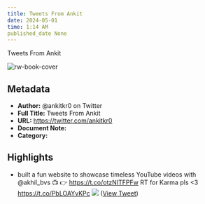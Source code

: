 ```yaml
---
title: Tweets From Ankit
date: 2024-05-01
time: 1:14 AM
published_date None
---
```

Tweets From Ankit

![rw-book-cover](https://pbs.twimg.com/profile_images/1765401456817913856/jR0DGFvj.jpg)

## Metadata
- **Author:** @ankitkr0 on Twitter
- **Full Title:** Tweets From Ankit
- **URL:** https://twitter.com/ankitkr0
- **Document Note:** 
- **Category:**

## Highlights
- built a fun website to showcase timeless YouTube videos with @akhil_bvs 📺
  👉 https://t.co/otzNITFPFw 
  RT for Karma pls <3 https://t.co/PbLOAYvKPc
  ![](https://pbs.twimg.com/media/F7vkiQOWcAAyatq.jpg) ([View Tweet](https://twitter.com/ankitkr0/status/1710211811461448174))
